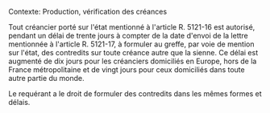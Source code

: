 Contexte: Production, vérification des créances

Tout créancier porté sur l'état mentionné à l'article R. 5121-16 est autorisé, pendant un délai de trente jours à compter de la date d'envoi de la lettre mentionnée à l'article R. 5121-17, à formuler au greffe, par voie de mention sur l'état, des contredits sur toute créance autre que la sienne. Ce délai est augmenté de dix jours pour les créanciers domiciliés en Europe, hors de la France métropolitaine et de vingt jours pour ceux domiciliés dans toute autre partie du monde.

Le requérant a le droit de formuler des contredits dans les mêmes formes et délais.